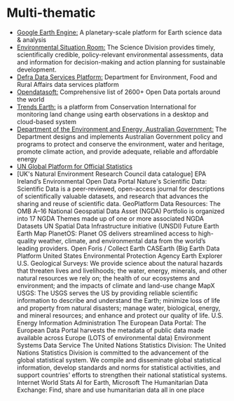 # Multi-thematic
* [Google Earth Engine:](https://earthengine.google.com/) A planetary-scale platform for Earth science data & analysis
* [Environmental Situation Room:](https://environmentlive.unep.org/wesr/) The Science Division provides timely, scientifically credible, policy-relevant environmental assessments, data and information for decision-making and action planning for sustainable development.
* [Defra Data Services Platform:](https://environment.data.gov.uk/) Department for Environment, Food and Rural Affairs data services platform
* [Opendatasoft:](https://www.opendatasoft.com/) Comprehensive list of 2600+ Open Data portals around the world
* [Trends Earth:](http://trends.earth/docs/en/index.html) is a platform from Conservation International for monitoring land change using earth observations in a desktop and cloud-based system
* [Department of the Environment and Energy, Australian Government:](http://www.environment.gov.au/about-us/environmental-information-data/open-data) The Department designs and implements Australian Government policy and programs to protect and conserve the environment, water and heritage, promote climate action, and provide adequate, reliable and affordable energy
* [UN Global Platform for Official Statistics](https://marketplace.officialstatistics.org/)
* [UK's Natural Environment Research Council data catalogue]
EPA Ireland’s Environmental Open Data Portal
Nature's Scientific Data: Scientific Data is a peer-reviewed, open-access journal for descriptions of scientifically valuable datasets, and research that advances the sharing and reuse of scientific data.
GeoPlatform Data Resources: The OMB A–16 National Geospatial Data Asset (NGDA) Portfolio is organized into 17 NGDA Themes made up of one or more associated NGDA Datasets
UN Spatial Data Infrastructure initiative (UNSDI)
Future Earth
Earth Map
PlanetOS: Planet OS delivers streamlined access to high-quality weather, climate, and environmental data from the world’s leading providers.
Open Foris / Collect Earth
CASEarth (Big Earth Data Platform
United States Environmental Protection Agency
Earth Explorer
U.S. Geological Surveys: We provide science about the natural hazards that threaten lives and livelihoods; the water, energy, minerals, and other natural resources we rely on; the health of our ecosystems and environment; and the impacts of climate and land-use change
MapX
USGS: The USGS serves the US by providing reliable scientific information to describe and understand the Earth; minimize loss of life and property from natural disasters; manage water, biological, energy, and mineral resources; and enhance and protect our quality of life.
U.S. Energy Information Administration
The European Data Portal: The European Data Portal harvests the metadata of public data made available across Europe (LOTS of environmental data)
Environment Systems Data Service
The United Nations Statistics Division: The United Nations Statistics Division is committed to the advancement of the global statistical system. We compile and disseminate global statistical information, develop standards and norms for statistical activities, and support countries' efforts to strengthen their national statistical systems.
Internet World Stats
AI for Earth, Microsoft
The Humanitarian Data Exchange: Find, share and use humanitarian data all in one place
